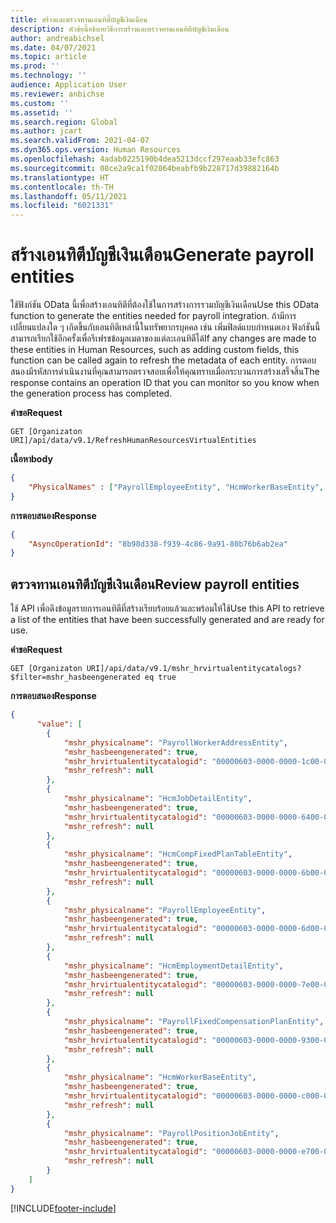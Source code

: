 ```yaml
---
title: สร้างและตรวจทานเอนทิตี้บัญชีเงินเดือน
description: หัวข้อนี้อธิบายวิธีการสร้างและตรวจทานเอนทิตีบัญชีเงินเดือน
author: andreabichsel
ms.date: 04/07/2021
ms.topic: article
ms.prod: ''
ms.technology: ''
audience: Application User
ms.reviewer: anbichse
ms.custom: ''
ms.assetid: ''
ms.search.region: Global
ms.author: jcart
ms.search.validFrom: 2021-04-07
ms.dyn365.ops.version: Human Resources
ms.openlocfilehash: 4adab0225190b4dea5213dccf297eaab33efc863
ms.sourcegitcommit: 08ce2a9ca1f02064beabfb9b228717d39882164b
ms.translationtype: HT
ms.contentlocale: th-TH
ms.lasthandoff: 05/11/2021
ms.locfileid: "6021331"
---
```

# <a name="generate-payroll-entities"></a><span data-ttu-id="d1cf0-103">สร้างเอนทิตีบัญชีเงินเดือน</span><span class="sxs-lookup"><span data-stu-id="d1cf0-103">Generate payroll entities</span></span>

<span data-ttu-id="d1cf0-104">ใช้ฟังก์ชัน OData นี้เพื่อสร้างเอนทิตีที่ต้องใช้ในการสร้างการรวมบัญชีเงินเดือน</span><span class="sxs-lookup"><span data-stu-id="d1cf0-104">Use this OData function to generate the entities needed for payroll integration.</span></span> <span data-ttu-id="d1cf0-105">ถ้ามีการเปลี่ยนแปลงใด ๆ เกิดขึ้นกับเอนทิตีเหล่านี้ในทรัพยากรบุคคล เช่น เพิ่มฟิลด์แบบกำหนดเอง ฟังก์ชันนี้สามารถเรียกใช้อีกครั้งเพื่อรีเฟรชข้อมูลเมตาของแต่ละเอนทิตีได้</span><span class="sxs-lookup"><span data-stu-id="d1cf0-105">If any changes are made to these entities in Human Resources, such as adding custom fields, this function can be called again to refresh the metadata of each entity.</span></span> <span data-ttu-id="d1cf0-106">การตอบสนองมีรหัสการดําเนินงานที่คุณสามารถตรวจสอบเพื่อให้คุณทราบเมื่อกระบวนการสร้างเสร็จสิ้น</span><span class="sxs-lookup"><span data-stu-id="d1cf0-106">The response contains an operation ID that you can monitor so you know when the generation process has completed.</span></span>

<span data-ttu-id="d1cf0-107">**คำขอ**</span><span class="sxs-lookup"><span data-stu-id="d1cf0-107">**Request**</span></span>

```http
GET [Organizaton URI]/api/data/v9.1/RefreshHumanResourcesVirtualEntities
```

<span data-ttu-id="d1cf0-108">**เนื้อหา**</span><span class="sxs-lookup"><span data-stu-id="d1cf0-108">**body**</span></span>

```json
{
    "PhysicalNames" : ["PayrollEmployeeEntity", "HcmWorkerBaseEntity", "PayrollPositionEntity", "PayrollPositionJobEntity", "PayrollWorkerAddressEntity", "HcmJobDetailEntity", "HcmCompFixedPlanTableEntity", "PayrollFixedCompensationPlanEntity", "HcmEmploymentDetailEntity"]
}
```

<span data-ttu-id="d1cf0-109">**การตอบสนอง**</span><span class="sxs-lookup"><span data-stu-id="d1cf0-109">**Response**</span></span>

```json
{
    "AsyncOperationId": "8b98d338-f939-4c86-9a91-80b76b6ab2ea"
}
```

## <a name="review-payroll-entities"></a><span data-ttu-id="d1cf0-110">ตรวจทานเอนทิตีบัญชีเงินเดือน</span><span class="sxs-lookup"><span data-stu-id="d1cf0-110">Review payroll entities</span></span>

<span data-ttu-id="d1cf0-111">ใช้ API เพื่อดึงข้อมูลรายการเอนทิตีที่สร้างเรียบร้อยแล้วและพร้อมให้ใช้</span><span class="sxs-lookup"><span data-stu-id="d1cf0-111">Use this API to retrieve a list of the entities that have been successfully generated and are ready for use.</span></span>

<span data-ttu-id="d1cf0-112">**คำขอ**</span><span class="sxs-lookup"><span data-stu-id="d1cf0-112">**Request**</span></span>

```http
GET [Organizaton URI]/api/data/v9.1/mshr_hrvirtualentitycatalogs?$filter=mshr_hasbeengenerated eq true
```

<span data-ttu-id="d1cf0-113">**การตอบสนอง**</span><span class="sxs-lookup"><span data-stu-id="d1cf0-113">**Response**</span></span>

```json
{
      "value": [
        {
            "mshr_physicalname": "PayrollWorkerAddressEntity",
            "mshr_hasbeengenerated": true,
            "mshr_hrvirtualentitycatalogid": "00000603-0000-0000-1c00-005001000000",
            "mshr_refresh": null
        },
        {
            "mshr_physicalname": "HcmJobDetailEntity",
            "mshr_hasbeengenerated": true,
            "mshr_hrvirtualentitycatalogid": "00000603-0000-0000-6400-005001000000",
            "mshr_refresh": null
        },
        {
            "mshr_physicalname": "HcmCompFixedPlanTableEntity",
            "mshr_hasbeengenerated": true,
            "mshr_hrvirtualentitycatalogid": "00000603-0000-0000-6b00-005001000000",
            "mshr_refresh": null
        },
        {
            "mshr_physicalname": "PayrollEmployeeEntity",
            "mshr_hasbeengenerated": true,
            "mshr_hrvirtualentitycatalogid": "00000603-0000-0000-6d00-005001000000",
            "mshr_refresh": null
        },
        {
            "mshr_physicalname": "HcmEmploymentDetailEntity",
            "mshr_hasbeengenerated": true,
            "mshr_hrvirtualentitycatalogid": "00000603-0000-0000-7e00-005001000000",
            "mshr_refresh": null
        },
        {
            "mshr_physicalname": "PayrollFixedCompensationPlanEntity",
            "mshr_hasbeengenerated": true,
            "mshr_hrvirtualentitycatalogid": "00000603-0000-0000-9300-005001000000",
            "mshr_refresh": null
        },
        {
            "mshr_physicalname": "HcmWorkerBaseEntity",
            "mshr_hasbeengenerated": true,
            "mshr_hrvirtualentitycatalogid": "00000603-0000-0000-c000-005001000000",
            "mshr_refresh": null
        },
        {
            "mshr_physicalname": "PayrollPositionJobEntity",
            "mshr_hasbeengenerated": true,
            "mshr_hrvirtualentitycatalogid": "00000603-0000-0000-e700-005001000000",
            "mshr_refresh": null
        }
    ]
}
```

[!INCLUDE[footer-include](../includes/footer-banner.md)]